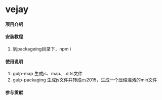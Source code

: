 # vejay

#### 项目介绍

#### 安装教程
1. 到packageing目录下，npm i

#### 使用说明
1. gulp-map 生成js、map、.d.ts文件
2. gulp-packaging 生成js文件并转成es2015，生成一个压缩混淆的min文件

#### 参与贡献

